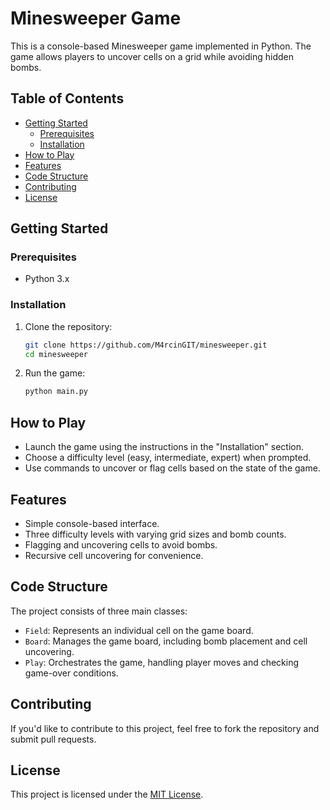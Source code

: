 # Minesweeper Game

This is a console-based Minesweeper game implemented in Python. The game allows players to uncover cells on a grid while avoiding hidden bombs.

## Table of Contents

- [Getting Started](#getting-started)
  - [Prerequisites](#prerequisites)
  - [Installation](#installation)
- [How to Play](#how-to-play)
- [Features](#features)
- [Code Structure](#code-structure)
- [Contributing](#contributing)
- [License](#license)

## Getting Started

### Prerequisites

- Python 3.x

### Installation

1. Clone the repository:

    ```bash
    git clone https://github.com/M4rcinGIT/minesweeper.git
    cd minesweeper
    ```

2. Run the game:

    ```bash
    python main.py
    ```

## How to Play

- Launch the game using the instructions in the "Installation" section.
- Choose a difficulty level (easy, intermediate, expert) when prompted.
- Use commands to uncover or flag cells based on the state of the game.

## Features

- Simple console-based interface.
- Three difficulty levels with varying grid sizes and bomb counts.
- Flagging and uncovering cells to avoid bombs.
- Recursive cell uncovering for convenience.

## Code Structure

The project consists of three main classes:

- `Field`: Represents an individual cell on the game board.
- `Board`: Manages the game board, including bomb placement and cell uncovering.
- `Play`: Orchestrates the game, handling player moves and checking game-over conditions.

## Contributing

If you'd like to contribute to this project, feel free to fork the repository and submit pull requests.

## License

This project is licensed under the [MIT License](LICENSE).
